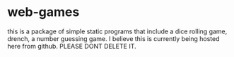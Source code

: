 # web-games
this is a package of simple static programs that include a dice rolling game, drench, a number guessing game.
I believe this is currently being hosted here from github. PLEASE DONT DELETE IT.
